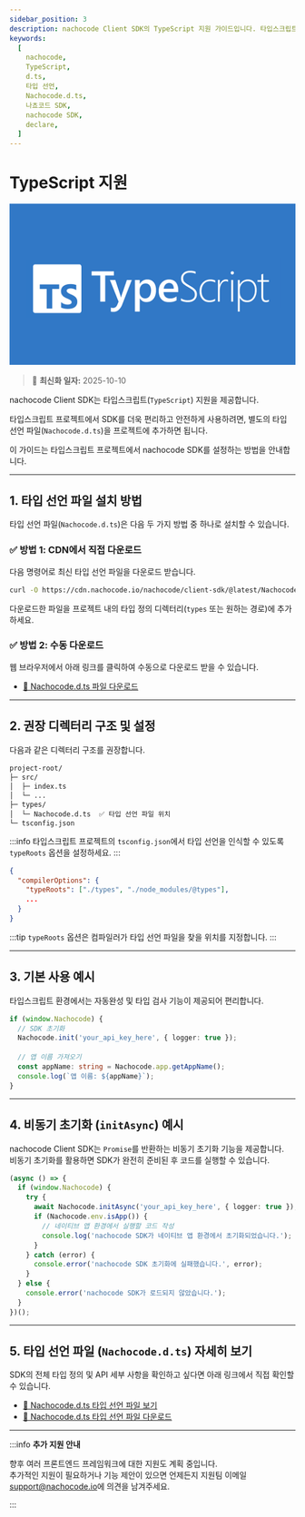 ```yaml
---
sidebar_position: 3
description: nachocode Client SDK의 TypeScript 지원 가이드입니다. 타입스크립트 프로젝트에 nachocode SDK를 설치하고 사용하는 방법을 안내합니다.
keywords:
  [
    nachocode,
    TypeScript,
    d.ts,
    타입 선언,
    Nachocode.d.ts,
    나쵸코드 SDK,
    nachocode SDK,
    declare,
  ]
---
```


# TypeScript 지원

![typescript](/img/docs/typescript.png)

> 🔔 **최신화 일자:** 2025-10-10

nachocode Client SDK는 타입스크립트(`TypeScript`) 지원을 제공합니다.

타입스크립트 프로젝트에서 SDK를 더욱 편리하고 안전하게 사용하려면, 별도의 타입 선언 파일(`Nachocode.d.ts`)을 프로젝트에 추가하면 됩니다.

이 가이드는 타입스크립트 프로젝트에서 nachocode SDK를 설정하는 방법을 안내합니다.

---

## 1. 타입 선언 파일 설치 방법

타입 선언 파일(`Nachocode.d.ts`)은 다음 두 가지 방법 중 하나로 설치할 수 있습니다.

### ✅ 방법 1: CDN에서 직접 다운로드

다음 명령어로 최신 타입 선언 파일을 다운로드 받습니다.

```bash
curl -O https://cdn.nachocode.io/nachocode/client-sdk/@latest/Nachocode.d.ts
```

다운로드한 파일을 프로젝트 내의 타입 정의 디렉터리(`types` 또는 원하는 경로)에 추가하세요.

### ✅ 방법 2: 수동 다운로드

웹 브라우저에서 아래 링크를 클릭하여 수동으로 다운로드 받을 수 있습니다.

- [📂 Nachocode.d.ts 파일 다운로드](https://cdn.nachocode.io/nachocode/client-sdk/@latest/Nachocode.d.ts)

---

## 2. 권장 디렉터리 구조 및 설정

다음과 같은 디렉터리 구조를 권장합니다.

```plain
project-root/
├─ src/
│  ├─ index.ts
│  └─ ...
├─ types/
│  └─ Nachocode.d.ts  ✅ 타입 선언 파일 위치
└─ tsconfig.json
```

:::info
타입스크립트 프로젝트의 `tsconfig.json`에서 타입 선언을 인식할 수 있도록 `typeRoots` 옵션을 설정하세요.
:::

```json
{
  "compilerOptions": {
    "typeRoots": ["./types", "./node_modules/@types"],
    ...
  }
}
```

:::tip
`typeRoots` 옵션은 컴파일러가 타입 선언 파일을 찾을 위치를 지정합니다.
:::

---

## 3. 기본 사용 예시

타입스크립트 환경에서는 자동완성 및 타입 검사 기능이 제공되어 편리합니다.

```typescript
if (window.Nachocode) {
  // SDK 초기화
  Nachocode.init('your_api_key_here', { logger: true });

  // 앱 이름 가져오기
  const appName: string = Nachocode.app.getAppName();
  console.log(`앱 이름: ${appName}`);
}
```

---

## 4. 비동기 초기화 (`initAsync`) 예시

nachocode Client SDK는 `Promise`를 반환하는 비동기 초기화 기능을 제공합니다.  
비동기 초기화를 활용하면 SDK가 완전히 준비된 후 코드를 실행할 수 있습니다.

```typescript
(async () => {
  if (window.Nachocode) {
    try {
      await Nachocode.initAsync('your_api_key_here', { logger: true });
      if (Nachocode.env.isApp()) {
        // 네이티브 앱 환경에서 실행할 코드 작성
        console.log('nachocode SDK가 네이티브 앱 환경에서 초기화되었습니다.');
      }
    } catch (error) {
      console.error('nachocode SDK 초기화에 실패했습니다.', error);
    }
  } else {
    console.error('nachocode SDK가 로드되지 않았습니다.');
  }
})();
```

---

## 5. 타입 선언 파일 (`Nachocode.d.ts`) 자세히 보기

SDK의 전체 타입 정의 및 API 세부 사항을 확인하고 싶다면 아래 링크에서 직접 확인할 수 있습니다.

- [📘 Nachocode.d.ts 타입 선언 파일 보기](https://github.com/FlipperCorporation/nachocode-client-sdk/blob/main/types/Nachocode.d.ts)
- [📂 Nachocode.d.ts 타입 선언 파일 다운로드](https://cdn.nachocode.io/nachocode/client-sdk/@latest/Nachocode.d.ts)

---

:::info **추가 지원 안내**

향후 여러 프론트엔드 프레임워크에 대한 지원도 계획 중입니다.  
추가적인 지원이 필요하거나 기능 제안이 있으면 언제든지 지원팀 이메일 [support@nachocode.io](mailto:support@nachocode.io)에 의견을 남겨주세요.

:::
